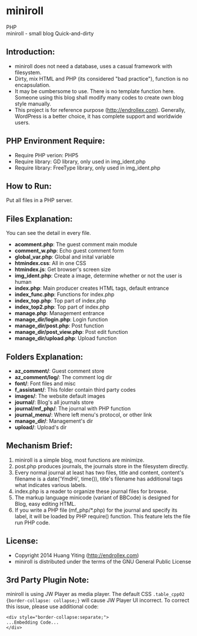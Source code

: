 miniroll
========
PHP  
miniroll - small blog Quick-and-dirty

Introduction:
-------------
* miniroll does not need a database, uses a casual framework with filesystem.
* Dirty, mix HTML and PHP (its considered "bad practice"), function is no encapsulation.
* It may be cumbersome to use. There is no template function here.
  Someone using this blog shall modify many codes to create own blog style manually.
* This project is for reference purpose (http://endrollex.com).
  Generally, WordPress is a better choice, it has complete support and worldwide users.

PHP Environment Require:
------------------------
* Require PHP verion: PHP5
* Require library: GD library, only used in img_ident.php
* Require library: FreeType library, only used in img_ident.php

How to Run:
-----------
Put all files in a PHP server.

Files Explanation:
------------------
You can see the detail in every file.

* **acomment.php**: The guest comment main module
* **comment_w.php**: Echo guest comment form
* **global_var.php**: Global and inital variable
* **htmindex.css**: All in one CSS
* **htmindex.js**: Get browser's screen size
* **img_ident.php**: Create a image, determine whether or not the user is human
* **index.php**: Main producer creates HTML tags, default entrance
* **index_func.php**: Functions for index.php
* **index_top.php**: Top part of index.php
* **index_top2.php**: Top part of index.php
* **manage.php**: Management entrance
* **manage_dir/login.php**: Login function
* **manage_dir/post.php**: Post function
* **manage_dir/post_view.php**: Post edit function
* **manage_dir/upload.php**: Upload function

Folders Explanation:
--------------------
* **az_comment/**: Guest comment store
* **az_comment/log/**: The comment log dir
* **font/**: Font files and misc
* **f_assistant/**: This folder contain third party codes
* **images/**: The website default images
* **journal/**: Blog's all journals store
* **journal/mf_php/**: The journal with PHP function
* **journal_menu/**: Where left menu's protocol, or other link
* **manage_dir/**: Management's dir
* **upload/**: Upload's dir

Mechanism Brief:
----------------
1. miniroll is a simple blog, most functions are minimize.
2. post.php produces journals, the journals store in the filesystem directly.
3. Every normal journal at least has two files, title and content, content's filename is a date('YmdHi', time()),
   title's filename has additional tags what indicates various labels.
4. index.php is a reader to organize these journal files for browse.
5. The markup language minicode (variant of BBCode) is designed for Blog, easy editing HTML.
6. If you write a PHP file (mf_php/*.php) for the journal and specify its label,
   it will be loaded by PHP require() function.
   This feature lets the file run PHP code.

License:
--------
* Copyright 2014 Huang Yiting (http://endrollex.com)
* miniroll is distributed under the terms of the GNU General Public License

3rd Party Plugin Note:
----------------------
miniroll is using JW Player as media player.
The default CSS `.table_cpp02 {border-collapse: collapse;}` will cause JW Player UI incorrect.
To correct this issue, please use additional code:

	<div style="border-collapse:separate;">
	...Embedding Code...
	</div>
